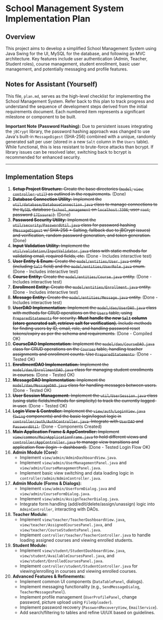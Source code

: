# School Management System Implementation Plan

## Overview

This project aims to develop a simplified School Management System using Java Swing for the UI, MySQL for the database, and following an MVC architecture. Key features include user authentication (Admin, Teacher, Student roles), course management, student enrollment, basic user management, and potentially messaging and profile features.

## Notes for Assistant (Yourself)

This file, `plan.md`, serves as the high-level checklist for implementing the School Management System. Refer back to this plan to track progress and understand the sequence of development steps derived from the initial requirements document. Each numbered item represents a significant milestone or component to be built.

**Important Note (Password Hashing):** Due to persistent issues integrating the `jBCrypt` library, the password hashing approach was changed to use Java's built-in `MessageDigest` (SHA-256) combined with a unique, randomly generated salt per user (stored in a new `Salt` column in the `Users` table). While functional, this is less resistant to brute-force attacks than bcrypt. If library issues can be resolved later, switching back to bcrypt is recommended for enhanced security.

---

## Implementation Steps

1.  ~~**Setup Project Structure:** Create the base directories (`model`, `view`, `controller`, `util`) as outlined in the requirements.~~ (Done)
2.  ~~**Database Connection Utility:** Implement the `util/database/DatabaseConnection.java` class to manage connections to the `MySQL` database (`school_management` on `localhost:3306`, user `root`, password `17Issure!`).~~ (Done)
3.  ~~**Password Security Utility:** Implement the `util/security/PasswordUtil.java` class for password hashing (`MessageDigest` w/ SHA-256 + Salting, fallback due to jBCrypt issues) and verification, random password generation, and token generation.~~ (Done)
4.  ~~**Input Validation Utility:** Implement the `util/validation/InputValidator.java` class with static methods for validating email, required fields, etc.~~ (Done - Includes interactive test)
5.  ~~**User Entity & Enum:** Create the `model/entities/User.java` entity (including `Salt` field) and the `model/entities/UserRole.java` enum.~~ (Done - Includes interactive test)
6.  ~~**Course Entity:** Create the `model/entities/Course.java` entity.~~ (Done - Includes interactive test)
7.  ~~**Enrollment Entity:** Create the `model/entities/Enrollment.java` entity.~~ (Done - Includes interactive test)
8.  ~~**Message Entity:** Create the `model/entities/Message.java` entity.~~ (Done - Includes interactive test)
9.  ~~**UserDAO Implementation:** Implement the `model/dao/UserDAO.java` class with methods for CRUD operations on the `Users` table, using `PreparedStatements` for security. **Must handle the new `Salt` column (store generated salt, retrieve salt for verification).** Include methods for finding users by ID, email, role, and handling password reset tokens/expiry as per the schema and requirements.~~ (Done - Compiled OK)
10. ~~**CourseDAO Implementation:** Implement the `model/dao/CourseDAO.java` class for CRUD operations on the `Courses` table, handling teacher assignments and enrollment counts. Use `PreparedStatements`.~~ (Done - Tested OK)
11. ~~**EnrollmentDAO Implementation:** Implement the `model/dao/EnrollmentDAO.java` class for managing student enrollments in courses.~~ (Done - Tested OK)
12. ~~**MessageDAO Implementation:** Implement the `model/dao/MessageDAO.java` class for handling messages between users.~~ (Done - Tested OK)
13. ~~**User Session Management:** Implement the `util/UserSession.java` class (using static fields/methods for simplicity) to track the currently logged-in user.~~ (Done - Tested OK)
14. ~~**Login View & Controller:** Implement the `view/auth/LoginView.java` (`Swing` components) and the basic login/logout logic in `controller/auth/AuthController.java`. Integrate with `UserDAO` and `PasswordUtil`.~~ (Done - Components Created)
15. ~~**Main Application Frame & AppController:** Implement `view/common/MainApplicationFrame.java` to hold different views and `controller/AppController.java` to manage view transitions and application flow (login -> dashboard).~~ (Done - Tested Login Flow OK)
16. **Admin Module (Core):**
    *   Implement `view/admin/AdminDashboardView.java`.
    *   Implement `view/admin/UserManagementPanel.java` and `view/admin/CourseManagementPanel.java`.
    *   Implement basic view switching and data loading logic in `controller/admin/AdminController.java`.
17. **Admin Module (Forms & Dialogs):**
    *   Implement `view/admin/UserFormDialog.java` and `view/admin/CourseFormDialog.java`.
    *   Implement `view/admin/AssignTeacherDialog.java`.
    *   Integrate form handling (add/edit/delete/assign/unassign) logic into `AdminController`, interacting with DAOs.
18. **Teacher Module:**
    *   Implement `view/teacher/TeacherDashboardView.java`, `view/teacher/AssignedCoursesPanel.java`, and `view/teacher/CourseStudentsPanel.java`.
    *   Implement `controller/teacher/TeacherController.java` to handle loading assigned courses and viewing enrolled students.
19. **Student Module:**
    *   Implement `view/student/StudentDashboardView.java`, `view/student/AvailableCoursesPanel.java`, and `view/student/EnrolledCoursesPanel.java`.
    *   Implement `controller/student/StudentController.java` for viewing/enrolling in courses and viewing enrolled courses.
20. **Advanced Features & Refinements:**
    *   Implement common UI components (`DataTablePanel`, dialogs).
    *   Implement messaging functionality (e.g., `SendMessageDialog`, `TeacherMessagesPanel`).
    *   Implement profile management (`UserProfilePanel`, change password, picture upload using `FileUploader`).
    *   Implement password recovery (`PasswordRecoveryView`, `EmailService`).
    *   Add search/filtering to tables and refine UI/UX based on guidelines. 